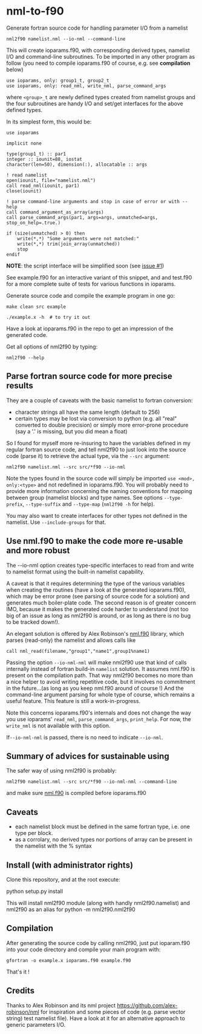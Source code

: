 # nml-to-f90

Generate fortran source code for handling parameter I/O from a namelist

    nml2f90 namelist.nml --io-nml --command-line

This will create ioparams.f90, with corresponding derived types, 
namelist I/O and command-line subroutines.
To be imported in any other program as follow (you need to compile 
ioparams.f90 of course, e.g. see **compilation** below)

    use ioparams, only: group1_t, group2_t
    use ioparams, only: read_nml, write_nml, parse_command_args

where `<group>_t` are newly defined types created from namelist groups
and the four subroutines are handy I/O and set/get interfaces for the
above defined types.

In its simplest form, this would be:

    use ioparams

    implicit none

    type(group1_t) :: par1
    integer :: iounit=88, iostat
    character(len=50), dimension(:), allocatable :: args

    ! read namelist
    open(iounit, file="namelist.nml")
    call read_nml(iounit, par1)
    close(iounit)

    ! parse command-line arguments and stop in case of error or with --help
    call command_argument_as_array(args)
    call parse_command_args(par1, args=args, unmatched=args, stop_on_help=.true.)

    if (size(unmatched) > 0) then
        write(*,*) "Some arguments were not matched:"
        write(*,*) trim(join_array(unmatched))
        stop
    endif
    


__NOTE__: the script interface will be simplified soon (see [issue #1](https://github.com/perrette/nml-to-f90/issues/1))

See example.f90 for an interactive variant of this snippet, and and test.f90 
for a more complete suite of tests for various functions in ioparams.

Generate source code and compile the example program in one go:

    make clean src example

    ./example.x -h  # to try it out

Have a look at ioparams.f90 in the repo to get an impression of the generated code.

Get all options of nml2f90 by typing:

    nml2f90 --help  

## Parse fortran source code for more precise results

They are a couple of caveats with the basic namelist to fortran conversion:

- character strings all have the same length (default to 256)
- certain types may be lost via conversion to python (e.g. all "real" converted to double precision)
  or simply more error-prone procedure (say a '.' is missing, but you did mean a float)

So I found for myself more re-insuring to have the variables defined in my regular 
fortran source code, and tell nml2f90 to just look into the source code (parse it) 
to retrieve the actual type, via the `--src` argument:

    nml2f90 namelist.nml --src src/*f90 --io-nml
    
Note the types found in the source code will simply be imported `use <mod>, only:<type>`
and not redefined in ioparams.f90. You will probably need to provide
more information concerning the naming conventions for mapping between
group (namelist blocks) and type names. See options `--type-prefix`, `--type-suffix`
and `--type-map` (`nml2f90 -h` for help).

You may also want to create interfaces for other types not defined 
in the namelist. Use `--include-groups` for that.

## Use nml.f90 to make the code more re-usable and more robust

The --io-nml option creates type-specific interfaces to read from and
write to namelist format using the built-in namelist capability.

A caveat is that it requires determining the type of the various 
variables when creating the routines (have a look at the generated 
ioparams.f90), which may be error prone (see parsing of source code 
for a solution) and generates much boiler-plate code. The second
reason is of greater concern IMO, because it makes the generated
code harder to understand (not too big of an issue as long as 
nml2f90 is around, or as long as there is no bug to be tracked down!).

An elegant solution is offered by Alex Robinson's [nml.f90](https://github.com/alex-robinson/nml)
library, which parses (read-only) the namelist and allows calls like

    call nml_read(filename,"group1","name1",group1%name1)

Passing the option `--io-nml-nml` will make nml2f90 use that
kind of calls internally instead of fortran build-in `namelist` solution.
It assumes nml.f90 is present on the compilation path. That way
nml2f90 becomes no more than a nice helper to avoid writing repetitive code, 
but it involves no commitment in the future...(as long as you keep nml.f90 
around of course !)
And the command-line argument parsing for whole type of course, which 
remains a useful feature.  This feature is still a work-in-progress.

Note this concerns ioparams.f90's internals and does not change the way you use 
ioparams' `read_nml`, `parse_command_args`, `print_help`. For now, 
the `write_nml` is not available with this option.

If`--io-nml-nml` is passed, there is no need to indicate `--io-nml`.

## Summary of advices for sustainable using

The safer way of using nml2f90 is probably:

    nml2f90 namelist.nml --src src/*f90 --io-nml-nml --command-line

and make sure [nml.f90](https://github.com/alex-robinson/nml) is compiled before ioparams.f90

## Caveats

- each namelist block must be defined in the same fortran type, i.e. one type per block.
- as a corrolary, no derived types nor portions of array can be present in the 
  namelist with the % syntax 

## Install (with administrator rights)

Clone this repository, and at the root execute:

python setup.py install

This will install nml2f90 module (along with handly nml2f90.namelist)
and nml2f90 as an alias for python -m nml2f90.nml2f90

## Compilation

After generating the source code by calling nml2f90, just put ioparam.f90 
into your code directory and compile your main program with:

    gfortran -o example.x ioparams.f90 example.f90

That's it !

## Credits

Thanks to Alex Robinson and its nml project https://github.com/alex-robinson/nml
for inspiration and some pieces of code (e.g. parse vector string) test namelist file). 
Have a look at it for an alternative approach to generic parameters I/O.
